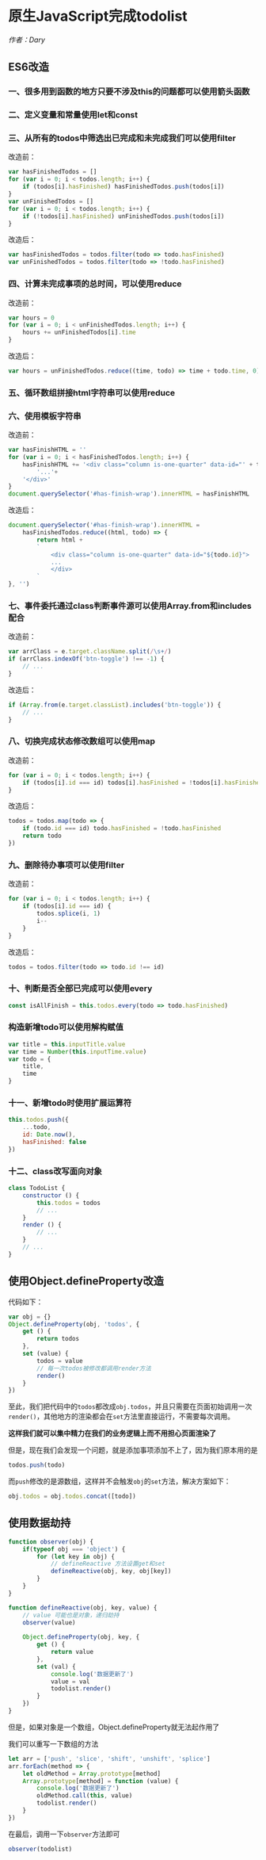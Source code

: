 # 原生JavaScript完成todolist

*作者：Dary*

## ES6改造

### 一、很多用到函数的地方只要不涉及this的问题都可以使用箭头函数



### 二、定义变量和常量使用let和const



### 三、从所有的todos中筛选出已完成和未完成我们可以使用**filter**

改造前：

```javascript
var hasFinishedTodos = []
for (var i = 0; i < todos.length; i++) {
    if (todos[i].hasFinished) hasFinishedTodos.push(todos[i])
}
var unFinishedTodos = []
for (var i = 0; i < todos.length; i++) {
    if (!todos[i].hasFinished) unFinishedTodos.push(todos[i])
}

```

改造后：

```javascript
var hasFinishedTodos = todos.filter(todo => todo.hasFinished)
var unFinishedTodos = todos.filter(todo => !todo.hasFinished)
```



### 四、计算未完成事项的总时间，可以使用**reduce**

改造前：

```javascript
var hours = 0
for (var i = 0; i < unFinishedTodos.length; i++) {
    hours += unFinishedTodos[i].time
}
```

改造后：

```javascript
var hours = unFinishedTodos.reduce((time, todo) => time + todo.time, 0)
```



### 五、循环数组拼接html字符串可以使用**reduce**

### 六、使用模板字符串

改造前：

```javascript
var hasFinishHTML = ''
for (var i = 0; i < hasFinishedTodos.length; i++) {
    hasFinishHTML += '<div class="column is-one-quarter" data-id="' + todo.id + '">'+
        '...'+
    '</div>'
}
document.querySelector('#has-finish-wrap').innerHTML = hasFinishHTML
```

改造后：

```javascript
document.querySelector('#has-finish-wrap').innerHTML = 
    hasFinishedTodos.reduce((html, todo) => {
    	return html + 
        `
            <div class="column is-one-quarter" data-id="${todo.id}">
            ...
            </div>
        `
}, '')
```



### 七、事件委托通过class判断事件源可以使用**Array.from**和**includes**配合

改造前：

```javascript
var arrClass = e.target.className.split(/\s+/)
if (arrClass.indexOf('btn-toggle') !== -1) {
    // ...
}
```

改造后：

```javascript
if (Array.from(e.target.classList).includes('btn-toggle')) {
    // ...
}
```



### 八、切换完成状态修改数组可以使用**map**

改造前：

```javascript
for (var i = 0; i < todos.length; i++) {
    if (todos[i].id === id) todos[i].hasFinished = !todos[i].hasFinished
}
```

改造后：

```javascript
todos = todos.map(todo => {
    if (todo.id === id) todo.hasFinished = !todo.hasFinished
    return todo
})
```



### 九、删除待办事项可以使用**filter**

改造前：

```javascript
for (var i = 0; i < todos.length; i++) {
    if (todos[i].id === id) {
        todos.splice(i, 1)
        i--
    }
}
```

改造后：

```javascript
todos = todos.filter(todo => todo.id !== id)
```



### 十、判断是否全部已完成可以使用every

```javascript
const isAllFinish = this.todos.every(todo => todo.hasFinished)
```



### 构造新增todo可以使用解构赋值

```javascript
var title = this.inputTitle.value
var time = Number(this.inputTime.value)
var todo = {
	title,
	time
}
```



### 十一、新增todo时使用扩展运算符

```javascript
this.todos.push({
	...todo,
	id: Date.now(),
	hasFinished: false
})
```



### 十二、class改写面向对象

```javascript
class TodoList {
    constructor () {
        this.todos = todos
        // ...
    }
    render () {
        // ...
    }
    // ...
}
```





## 使用Object.defineProperty改造

代码如下：

```javascript
var obj = {}
Object.defineProperty(obj, 'todos', {
    get () {
        return todos
    },
    set (value) {
        todos = value
        // 每一次todos被修改都调用render方法
        render()
    }
})
```

至此，我们把代码中的`todos`都改成`obj.todos`，并且只需要在页面初始调用一次`render()`，其他地方的渲染都会在`set`方法里直接运行，不需要每次调用。

**这样我们就可以集中精力在我们的业务逻辑上而不用担心页面渲染了**

但是，现在我们会发现一个问题，就是添加事项添加不上了，因为我们原本用的是

```javascript
todos.push(todo)
```

而`push`修改的是源数组，这样并不会触发`obj`的`set`方法，解决方案如下：

```javascript
obj.todos = obj.todos.concat([todo])
```



## 使用数据劫持

```javascript
function observer(obj) {
    if(typeof obj === 'object') {
        for (let key in obj) {
            // defineReactive 方法设置get和set
            defineReactive(obj, key, obj[key])
        }
    }
}

function defineReactive(obj, key, value) {
	// value 可能也是对象，递归劫持
    observer(value)
    
    Object.defineProperty(obj, key, {
        get () {
            return value
        },
        set (val) {
            console.log('数据更新了')
            value = val
            todolist.render()
        }
    })
}
```

但是，如果对象是一个数组，Object.defineProperty就无法起作用了

我们可以重写一下数组的方法

```javascript
let arr = ['push', 'slice', 'shift', 'unshift', 'splice']
arr.forEach(method => {
    let oldMethod = Array.prototype[method]
    Array.prototype[method] = function (value) {
        console.log('数据更新了')
        oldMethod.call(this, value)
        todolist.render()
    }
})
```

在最后，调用一下`observer`方法即可

```javascript
observer(todolist)
```

